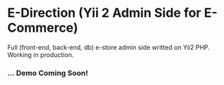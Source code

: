 E-Direction (Yii 2 Admin Side for E-Commerce)
====================================================

Full (front-end, back-end, db) e-store admin side writted on Yii2 PHP. Working in production.

### ... Demo Coming Soon!

